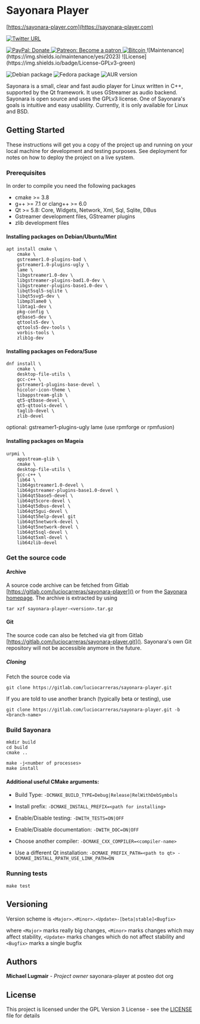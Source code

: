 # Sayonara Player
[https://sayonara-player.com](https://sayonara-player.com)


[![Twitter URL](https://img.shields.io/twitter/follow/SayonaraPlayer?style=social)](https://twitter.com/sayonaraplayer)

<a href="https://www.paypal.com/cgi-bin/webscr?cmd=_s-xclick&hosted_button_id=KD4GKTTLAP3JQ&source=url">
    <img src="https://img.shields.io/badge/PayPal-Donate-blue.svg"
            alt="PayPal: Donate">
</a>
<a href="https://patreon.com/sayonaraplayer">
    <img src="https://img.shields.io/badge/Patreon-Become a patron-orange.svg"
        alt="Patreon: Become a patron">
</a>
<a href="bitcoin:1M1pY98SGfyt2SR858Q14F8GCweHf17jQs?message=Sayonara%20Player%20Donation&time=1514892640">
    <img src="https://img.shields.io/badge/Bitcoin-Donate-green" 
        alt="Bitcoin">
</a>
![Maintenance](https://img.shields.io/maintenance/yes/2023)
![License](https://img.shields.io/badge/License-GPLv3-green)

![Debian package](https://img.shields.io/debian/v/sayonara/sid)
![Fedora package](https://img.shields.io/fedora/v/sayonara)
![AUR version](https://img.shields.io/aur/version/sayonara-player-git)

Sayonara is a small, clear and fast audio player for Linux written in C++, supported by the Qt framework. It uses GStreamer as audio backend. Sayonara is open source and uses the GPLv3 license. One of Sayonara's goals is intuitive and easy usablility. Currently, it is only available for Linux and BSD. 

## Getting Started

These instructions will get you a copy of the project up and running on your local machine for development and testing purposes. See deployment for notes on how to deploy the project on a live system.

### Prerequisites

In order to compile you need the following packages
 * cmake >= 3.8
 * g++ >= 7.1 or clang++ >= 6.0
 * Qt >= 5.8: Core, Widgets, Network, Xml, Sql, Sqlite, DBus
 * Gstreamer development files, GStreamer plugins
 * zlib development files

#### Installing packages on Debian/Ubuntu/Mint
```
apt install cmake \
	cmake \
	gstreamer1.0-plugins-bad \
	gstreamer1.0-plugins-ugly \
	lame \
	libgstreamer1.0-dev \
	libgstreamer-plugins-bad1.0-dev \
	libgstreamer-plugins-base1.0-dev \
	libqt5sql5-sqlite \
	libqt5svg5-dev \
	libmp3lame0 \
	libtag1-dev \
	pkg-config \
	qtbase5-dev \
	qttools5-dev \
	qttools5-dev-tools \
	vorbis-tools \
	zlib1g-dev
```

#### Installing packages on Fedora/Suse
```
dnf install \
	cmake \
	desktop-file-utils \
	gcc-c++ \
	gstreamer1-plugins-base-devel \
	hicolor-icon-theme \
	libappstream-glib \
	qt5-qtbase-devel \
	qt5-qttools-devel \
	taglib-devel \
	zlib-devel
```

optional: gstreamer1-plugins-ugly lame (use rpmforge or rpmfusion)

#### Installing packages on Mageia
```
urpmi \
	appstream-glib \
	cmake \
	desktop-file-utils \
	gcc-c++ \
	lib64 \
	lib64gstreamer1.0-devel \
	lib64gstreamer-plugins-base1.0-devel \
	lib64qt5base5-devel \
	lib64qt5core-devel \
	lib64qt5dbus-devel \
	lib64qt5gui-devel \
	lib64qt5help-devel git
	lib64qt5network-devel \
	lib64qt5network-devel \
	lib64qt5sql-devel \
	lib64qt5xml-devel \
	lib64zlib-devel
```

### Get the source code

#### Archive
A source code archive can be fetched from Gitlab [https://gitlab.com/luciocarreras/sayonara-player]() or from the [Sayonara homepage](https://sayonara-player.com/downloads.php). The archive is extracted by using

`tar xzf sayonara-player-<version>.tar.gz`

#### Git
The source code can also be fetched via git from Gitlab [https://gitlab.com/luciocarreras/sayonara-player.git](). Sayonara's own Git repository will not be accessible anymore in the future.

##### Cloning
Fetch the source code via

`git clone https://gitlab.com/luciocarreras/sayonara-player.git`

If you are told to use another branch (typically beta or testing), use

`git clone https://gitlab.com/luciocarreras/sayonara-player.git -b <branch-name>`


### Build Sayonara
```
mkdir build
cd build
cmake ..

make -j<number of processes>
make install
```

#### Additional useful CMake arguments:
 * Build Type: `-DCMAKE_BUILD_TYPE=Debug|Release|RelWithDebSymbols`
 * Install prefix: `-DCMAKE_INSTALL_PREFIX=<path for installing>`
 * Enable/Disable testing: `-DWITH_TESTS=ON|OFF`
 * Enable/Disable documentation: `-DWITH_DOC=ON|OFF`

 * Choose another compiler: `-DCMAKE_CXX_COMPILER=<compiler-name>`
 * Use a different Qt installation: `-DCMAKE_PREFIX_PATH=<path to qt> -DCMAKE_INSTALL_RPATH_USE_LINK_PATH=ON`

### Running tests
`make test`

## Versioning
Version scheme is `<Major>.<Minor>.<Update>-[beta|stable]<Bugfix>`

where `<Major>` marks really big changes, `<Minor>` marks changes which may affect stability, `<Update>` marks changes which do not affect stability and `<Bugfix>` marks a single bugfix

## Authors
**Michael Lugmair** - *Project owner* sayonara-player at posteo dot org

## License
This project is licensed under the GPL Version 3 License - see the [LICENSE](LICENSE) file for details
